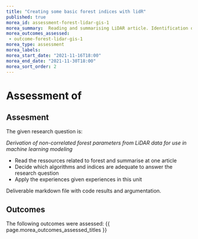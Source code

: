```yaml
---
title: "Creating some basic forest indices with lidR"
published: true
morea_id: assessment-forest-lidar-gis-1
morea_summary:  Reading and summarising LiDAR article. Identification of 5-10 non highly correlated Indices. Calculation of this indices
morea_outcomes_assessed:
 - outcome-forest-lidar-gis-1
morea_type: assessment
morea_labels:
morea_start_date: "2021-11-16T18:00"
morea_end_date: "2021-11-30T18:00"
morea_sort_order: 2
---
```

# Assessment of 

## Assesment 

The given research question is:

*Derivation of non-correlated forest parameters from LiDAR data for use in machine learning modeling*

  * Read the ressources related to forest and summarise at one article
  * Decide which algorithms and indices are adequate to answer the research question
  * Apply the experiences given experiences in this unit
  
  Deliverable  markdown file with code results and argumentation.


## Outcomes

The following outcomes were assessed: {{ page.morea_outcomes_assessed_titles }}


